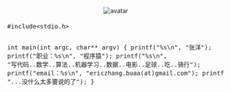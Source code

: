 <div style="margin: 0 auto 20px;text-align:center;">
    <img src="http://www.gravatar.com/avatar/63fc09f93a4996df87b2543ea27879a0.png?s=300" alt="avatar" />
</div>
<pre class="prettyprint">
#include&lt;stdio.h&gt;

int main(int argc, char** argv) {
    printf("%s\n", "张洋");
    printf("职业：%s\n", "程序猿");
    printf("%s\n", "写代码..数学..算法..机器学习..数据..电影..足球..吃..骑行");
    printf("email：%s\n", "ericzhang.buaa(at)gmail.com");
    printf("%s\n", "...没什么太多要说的了");
}
</pre>
